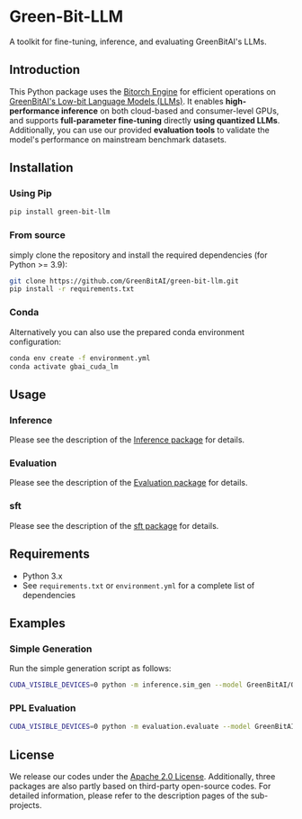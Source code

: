 # Green-Bit-LLM

A toolkit for fine-tuning, inference, and evaluating GreenBitAI's LLMs.

## Introduction
 
This Python package uses the [Bitorch Engine](https://github.com/GreenBitAI/bitorch-engine) for efficient operations on [GreenBitAI's Low-bit Language Models (LLMs)](https://huggingface.co/GreenBitAI). 
It enables **high-performance inference** on both cloud-based and consumer-level GPUs, and supports **full-parameter fine-tuning** directly **using quantized LLMs**. 
Additionally, you can use our provided **evaluation tools** to validate the model's performance on mainstream benchmark datasets.

## Installation

### Using Pip

```bash
pip install green-bit-llm
```

### From source

simply clone the repository and install the required dependencies (for Python >= 3.9):
```bash
git clone https://github.com/GreenBitAI/green-bit-llm.git
pip install -r requirements.txt
```

### Conda

Alternatively you can also use the prepared conda environment configuration:
```bash
conda env create -f environment.yml
conda activate gbai_cuda_lm
```

## Usage
### Inference

Please see the description of the [Inference package](inference/README.md) for details.

### Evaluation

Please see the description of the [Evaluation package](evaluation/README.md) for details.

### sft

Please see the description of the [sft package](sft/README.md) for details.

## Requirements

- Python 3.x
- See `requirements.txt` or `environment.yml` for a complete list of dependencies

## Examples

### Simple Generation

Run the simple generation script as follows:

```bash
CUDA_VISIBLE_DEVICES=0 python -m inference.sim_gen --model GreenBitAI/Qwen-1.5-1.8B-layer-mix-bpw-3.0 --max-tokens 100 --use-flash-attention-2 --ignore-chat-template
```

### PPL Evaluation
```bash
CUDA_VISIBLE_DEVICES=0 python -m evaluation.evaluate --model GreenBitAI/Qwen-1.5-4B-layer-mix-bpw-3.0 --trust-remote-code --eval-ppl --ppl-tasks wikitext2,c4_new,ptb
```


## License
We release our codes under the [Apache 2.0 License](LICENSE).
Additionally, three packages are also partly based on third-party open-source codes. For detailed information, please refer to the description pages of the sub-projects.

